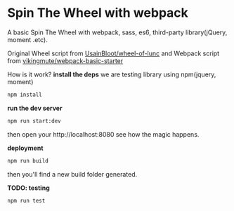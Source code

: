 # Spin The Wheel with webpack

A basic Spin The Wheel with webpack, sass, es6, third-party library(jQuery, moment .etc).

Original Wheel script from  [UsainBloot/wheel-of-lunc](http://UsainBloot.github.io/wheel-of-lunch)
and Webpack script from [vikingmute/webpack-basic-starter](https://github.com/vikingmute/webpack-basic-starter)

How is it work?
**install the deps**
we are testing library using npm(jquery, moment)
```bash
npm install
```

**run the dev server**
```bash
npm run start:dev
```

then open your http://localhost:8080 see how the magic happens.

**deployment**

```bash
npm run build
```
then you'll find a new build folder generated.

**TODO: testing**

```bash
npm run test
```

